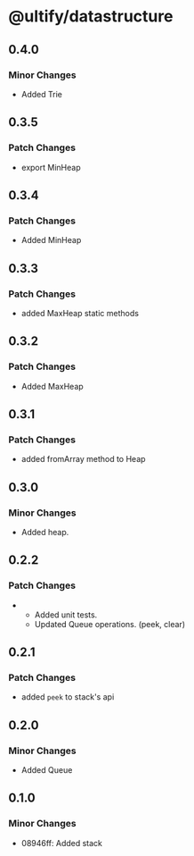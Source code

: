 # @ultify/datastructure

## 0.4.0

### Minor Changes

- Added Trie

## 0.3.5

### Patch Changes

- export MinHeap

## 0.3.4

### Patch Changes

- Added MinHeap

## 0.3.3

### Patch Changes

- added MaxHeap static methods

## 0.3.2

### Patch Changes

- Added MaxHeap

## 0.3.1

### Patch Changes

- added fromArray method to Heap

## 0.3.0

### Minor Changes

- Added heap.

## 0.2.2

### Patch Changes

- - Added unit tests.
  - Updated Queue operations. (peek, clear)

## 0.2.1

### Patch Changes

- added `peek` to stack's api

## 0.2.0

### Minor Changes

- Added Queue

## 0.1.0

### Minor Changes

- 08946ff: Added stack

